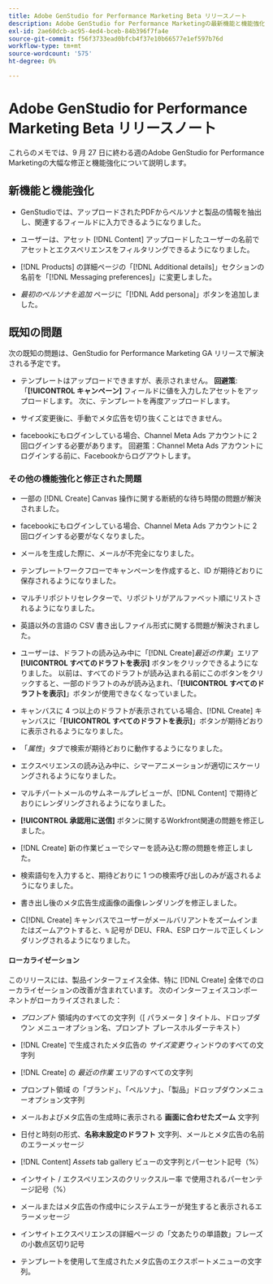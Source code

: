 ```yaml
---
title: Adobe GenStudio for Performance Marketing Beta リリースノート
description: Adobe GenStudio for Performance Marketingの最新機能と機能強化について説明します。
exl-id: 2ae60dcb-ac95-4ed4-bceb-84b396f7fa4e
source-git-commit: f56f3733ead0bfcb4f37e10b66577e1ef597b76d
workflow-type: tm+mt
source-wordcount: '575'
ht-degree: 0%

---
```


# Adobe GenStudio for Performance Marketing Beta リリースノート

これらのメモでは、9 月 27 日に終わる週のAdobe GenStudio for Performance Marketingの大幅な修正と機能強化について説明します。

## 新機能と機能強化

* GenStudioでは、アップロードされたPDFからペルソナと製品の情報を抽出し、関連するフィールドに入力できるようになりました。<!-- GS-3806 -->

* ユーザーは、アセット [!DNL Content] アップロードしたユーザーの名前でアセットとエクスペリエンスをフィルタリングできるようになりました。<!-- GS-1808 -->

* [!DNL Products] の詳細ページの「[!DNL Additional details]」セクションの名前を「[!DNL Messaging preferences]」に変更しました。<!-- GS-5133 5134 -->

* _最初のペルソナを追加_ ページに「[!DNL Add persona]」ボタンを追加しました。<!-- GS-5132 -->

## 既知の問題

次の既知の問題は、GenStudio for Performance Marketing GA リリースで解決される予定です。

* テンプレートはアップロードできますが、表示されません。 **回避策**:「**[!UICONTROL キャンペーン]** フィールドに値を入力したアセットをアップロードします。 次に、テンプレートを再度アップロードします。<!-- GS-4815 5650-->

* サイズ変更後に、手動でメタ広告を切り抜くことはできません。<!-- GS-5871 -->

* facebookにもログインしている場合、Channel Meta Ads アカウントに 2 回ログインする必要があります。 回避策：Channel Meta Ads アカウントにログインする前に、Facebookからログアウトします。<!-- GS-3009 -->

### その他の機能強化と修正された問題

* 一部の [!DNL Create] Canvas 操作に関する断続的な待ち時間の問題が解決されました。<!-- GS-5203 -->

* facebookにもログインしている場合、Channel Meta Ads アカウントに 2 回ログインする必要がなくなりました。<!-- GS-4806 -->

* メールを生成した際に、メールが不完全になりました。<!-- GS-5209 -->

* テンプレートワークフローでキャンペーンを作成すると、ID が期待どおりに保存されるようになりました。 <!-- GS-4923 -->

* マルチリポジトリセレクターで、リポジトリがアルファベット順にリストされるようになりました。<!-- GS-5553 -->

* 英語以外の言語の CSV 書き出しファイル形式に関する問題が解決されました。<!-- GS-5141 -->

* ユーザーは、ドラフトの読み込み中に「[!DNL Create]_最近の作業_」エリア **[!UICONTROL すべてのドラフトを表示]** ボタンをクリックできるようになりました。 以前は、すべてのドラフトが読み込まれる前にこのボタンをクリックすると、一部のドラフトのみが読み込まれ、「**[!UICONTROL すべてのドラフトを表示]**」ボタンが使用できなくなっていました。<!-- GS-3938 -->

* キャンバスに 4 つ以上のドラフトが表示されている場合、[!DNL Create] キャンバスに「**[!UICONTROL すべてのドラフトを表示]**」ボタンが期待どおりに表示されるようになりました。<!-- GS-5588 -->

* 「_属性_」タブで検索が期待どおりに動作するようになりました。<!-- GS-5658 -->

* エクスペリエンスの読み込み中に、シマーアニメーションが適切にスケーリングされるようになりました。<!-- GS-5574 -->

* マルチパートメールのサムネールプレビューが、[!DNL Content] で期待どおりにレンダリングされるようになりました。<!-- GS-5258 -->

* **[!UICONTROL 承認用に送信]** ボタンに関するWorkfront関連の問題を修正しました。<!-- GS-5847 -->

* [!DNL Create] 新の作業ビューでシマーを読み込む際の問題を修正しました。<!-- GS-5589 -->

* 検索語句を入力すると、期待どおりに 1 つの検索呼び出しのみが返されるようになりました。 <!-- GS-2999 -->

* 書き出し後のメタ広告生成画像の画像レンダリングを修正しました。<!-- GS-5749 -->

* C[!DNL Create] キャンバスでユーザーがメールバリアントをズームインまたはズームアウトすると、`%` 記号が DEU、FRA、ESP ロケールで正しくレンダリングされるようになりました。<!-- GS-5007 -->

#### ローカライゼーション

このリリースには、製品インターフェイス全体、特に [!DNL Create] 全体でのローカライゼーションの改善が含まれています。 次のインターフェイスコンポーネントがローカライズされました：<!-- GS-5295 -->

* _プロンプト_ 領域内のすべての文字列（[ パラメータ ] タイトル、ドロップダウン メニューオプション名、プロンプト プレースホルダーテキスト） <!-- GS-5027 -->

* [!DNL Create] <!-- GS-5035 --> で生成されたメタ広告の _サイズ変更_ ウィンドウのすべての文字列

* [!DNL Create] <!-- GS-5037 --> の _最近の作業_ エリアのすべての文字列

* プロンプト領域 <!-- GS-5293 --> の「ブランド」、「ペルソナ」、「製品」ドロップダウンメニューオプション文字列

* メールおよびメタ広告の生成時に表示される **画面に合わせたズーム** 文字列 <!-- GS-5063 -->

* 日付と時刻の形式、**名称未設定のドラフト** 文字列、メールとメタ広告の名前 <!-- GS-5023 5022 5048--> のエラーメッセージ

* [!DNL Content] _Assets_ tab gallery ビューの文字列とパーセント記号（%） <!-- GS-4983 4984-->

* インサイト / エクスペリエンスのクリックスルー率 <!-- GS-4279 --> で使用されるパーセンテージ記号（%）

* メールまたはメタ広告の作成中にシステムエラーが発生すると表示されるエラーメッセージ <!-- GS-5061 -->

* インサイトエクスペリエンスの詳細ページ <!-- GS-4986 --> の「文あたりの単語数」フレーズの小数点区切り記号

* テンプレートを使用して生成されたメタ広告のエクスポートメニューの文字列。<!-- GS-5031 -->

